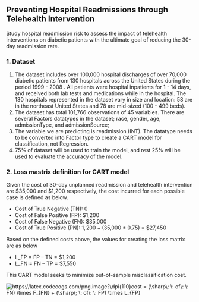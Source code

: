 ## Preventing Hospital Readmissions through Telehealth Intervention
Study hospital readmission risk to assess the impact of telehealth interventions on diabetic patients with the ultimate goal of reducing the 30-day readmission rate.

### 1. Dataset

1.	The dataset includes over 100,000 hospital discharges of over 70,000 diabetic patients from 130 hospitals across the United States during the period 1999 - 2008 . All patients were hospital inpatients for 1 - 14 days, and received both lab tests and medications while in the hospital. The 130 hospitals represented in the dataset vary in size and location: 58 are in the northeast United States and 78 are mid-sized (100 - 499 beds).
2.	The dataset has total 101,766 observations of 45 variables. There are several Factors datatypes in the dataset; race, gender, age, admissionType, and admissionSource;
3.	The variable we are predicting is readmission (INT). The datatype needs to be converted into Factor type to create a CART model for classification, not Regression.
4.	75% of dataset will be used to train the model, and rest 25% will be used to evaluate the accuracy of the model.

### 2. Loss mastrix definition for CART model

Given the cost of 30-day unplanned readmission and telehealth intervention are $35,000 and $1,200 respectively, the cost incurred for each possible case is defined as below.
*	Cost of True Negative (TN): 0
*	Cost of False Positive (FP): $1,200
*	Cost of False Negative (FN): $35,000
*	Cost of True Positive (PN): $1,200 + ($35,000 * 0.75) = $27,450

Based on the defined costs above, the values for creating the loss matrix are as below
*	L_FP = FP – TN = $1,200
* L_FN = FN – TP = $7,550

This CART model seeks to minimize out-of-sample misclassification cost.

<img src="https://latex.codecogs.com/png.image?\dpi{110}cost&space;=&space;(\sharp\:&space;\:&space;of\:&space;\:&space;FN)&space;\times&space;F_{FN}&space;&plus;&space;(\sharp\;&space;\:&space;of\:&space;\:&space;&space;FP)&space;\times&space;L_{FP}" title="https://latex.codecogs.com/png.image?\dpi{110}cost = (\sharp\: \: of\: \: FN) \times F_{FN} + (\sharp\; \: of\: \: FP) \times L_{FP}" />

